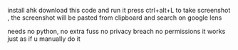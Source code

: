 install ahk
download this code and run it 
press ctrl+alt+L to take screenshot , the screenshot will be pasted from clipboard and search on google lens

needs no python, no extra fuss
no privacy breach 
no permissions
it works just as if u manually do it
